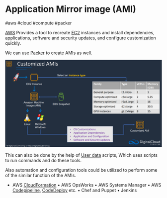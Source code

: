 # Application Mirror image (AMI)
#aws #cloud #compute #packer 

[AWS](Cloud%20Computing/AWS/AWS.md) Provides a tool to recreate [EC2](Cloud%20Computing/AWS/Compute/EC2.md) instances and install dependencies, applications, software and security updates, and configure customization quickly. 

We can use [Packer](DevOps/IAC/Packer/Packer.md) to create AMIs as well.

![](Attachments/Pasted%20image%2020230305203555.png)



This can also be done by the help of [User data](User%20data) scripts, Which uses scripts to run commands and do these tools.

Also automation and configuration tools could be utilized to perform some of the similar function of the AMIs.

- AWS [CloudFormation](Cloud%20Computing/AWS/Application%20Integration/CloudFormation.md)
• AWS OpsWorks
• AWS Systems Manager
• AWS [Codepipeline](DevOps/CICD/AWS%20Codepipeline), [CodeDeploy](CodeDeploy) etc.
• Chef and Puppet
• Jenkins


